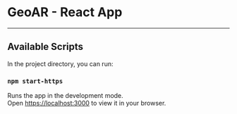 # GeoAR - React App

---

## Available Scripts

In the project directory, you can run:

### `npm start-https`

Runs the app in the development mode.\
Open [https://localhost:3000](https://localhost:3000) to view it in your browser.

